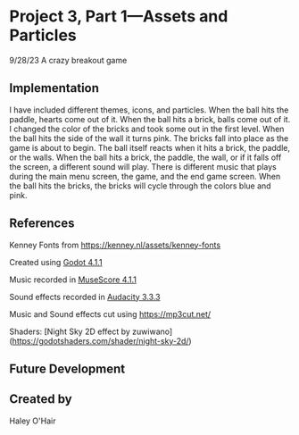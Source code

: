 # Project 3, Part 1—Assets and Particles
9/28/23
A crazy breakout game


## Implementation

I have included different themes, icons, and particles. When the ball hits the paddle, hearts come out of it. When the ball hits a brick, balls come out of it. I changed the color of the bricks and took some out in the first level. When the ball hits the side of the wall it turns pink. The bricks fall into place as the game is about to begin. The ball itself reacts when it hits a brick, the paddle, or the walls. When the ball hits a brick, the paddle, the wall, or if it falls off the screen, a different sound will play. There is different music that plays during the main menu screen, the game, and the end game screen. When the ball hits the bricks, the bricks will cycle through the colors blue and pink.


## References
Kenney Fonts from https://kenney.nl/assets/kenney-fonts

Created using [Godot 4.1.1](https://godotengine.org/download)

Music recorded in [MuseScore 4.1.1](https://musescore.org/en)

Sound effects recorded in [Audacity 3.3.3](https://www.audacityteam.org/)

Music and Sound effects cut using https://mp3cut.net/

Shaders:
[Night Sky 2D effect by zuwiwano] (https://godotshaders.com/shader/night-sky-2d/)

## Future Development


## Created by
Haley O'Hair
